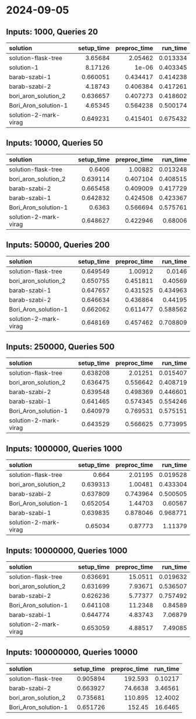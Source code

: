 # 2024-09-05

## Inputs: 1000, Queries 20

| solution              |   setup_time |   preproc_time |   run_time |
|:----------------------|-------------:|---------------:|-----------:|
| solution-flask-tree   |     3.65684  |       2.05462  |   0.013334 |
| solution-1            |     8.17126  |       1e-06    |   0.403345 |
| barab-szabi-1         |     0.660051 |       0.434417 |   0.414238 |
| barab-szabi-2         |     4.18743  |       0.406384 |   0.417261 |
| bori_aron_solution_2  |     0.636657 |       0.407273 |   0.418602 |
| Bori_Aron_solution-1  |     4.65345  |       0.564238 |   0.500174 |
| solution-2-mark-virag |     0.649231 |       0.415401 |   0.675432 |

## Inputs: 10000, Queries 50

| solution              |   setup_time |   preproc_time |   run_time |
|:----------------------|-------------:|---------------:|-----------:|
| solution-flask-tree   |     0.6406   |       1.00882  |   0.013248 |
| bori_aron_solution_2  |     0.639114 |       0.407104 |   0.408515 |
| barab-szabi-2         |     0.665458 |       0.409009 |   0.417729 |
| barab-szabi-1         |     0.642832 |       0.424508 |   0.423367 |
| Bori_Aron_solution-1  |     0.6363   |       0.566694 |   0.575761 |
| solution-2-mark-virag |     0.648627 |       0.422946 |   0.68006  |

## Inputs: 50000, Queries 200

| solution              |   setup_time |   preproc_time |   run_time |
|:----------------------|-------------:|---------------:|-----------:|
| solution-flask-tree   |     0.649549 |       1.00912  |   0.0146   |
| bori_aron_solution_2  |     0.650755 |       0.451811 |   0.40569  |
| barab-szabi-1         |     0.647657 |       0.431525 |   0.434963 |
| barab-szabi-2         |     0.646634 |       0.436864 |   0.44195  |
| Bori_Aron_solution-1  |     0.662062 |       0.611477 |   0.588562 |
| solution-2-mark-virag |     0.648169 |       0.457462 |   0.708809 |

## Inputs: 250000, Queries 500

| solution              |   setup_time |   preproc_time |   run_time |
|:----------------------|-------------:|---------------:|-----------:|
| solution-flask-tree   |     0.638208 |       2.01251  |   0.015407 |
| bori_aron_solution_2  |     0.636475 |       0.556642 |   0.408719 |
| barab-szabi-2         |     0.639548 |       0.498369 |   0.446601 |
| barab-szabi-1         |     0.641465 |       0.574345 |   0.554246 |
| Bori_Aron_solution-1  |     0.640979 |       0.769531 |   0.575151 |
| solution-2-mark-virag |     0.643529 |       0.566625 |   0.773995 |

## Inputs: 1000000, Queries 1000

| solution              |   setup_time |   preproc_time |   run_time |
|:----------------------|-------------:|---------------:|-----------:|
| solution-flask-tree   |     0.664    |       2.01195  |   0.019528 |
| bori_aron_solution_2  |     0.639313 |       1.00481  |   0.433304 |
| barab-szabi-2         |     0.637809 |       0.743964 |   0.500505 |
| Bori_Aron_solution-1  |     0.652054 |       1.44703  |   0.60567  |
| barab-szabi-1         |     0.639835 |       0.878046 |   0.968771 |
| solution-2-mark-virag |     0.65034  |       0.87773  |   1.11379  |

## Inputs: 10000000, Queries 1000

| solution              |   setup_time |   preproc_time |   run_time |
|:----------------------|-------------:|---------------:|-----------:|
| solution-flask-tree   |     0.636691 |       15.0511  |   0.019632 |
| bori_aron_solution_2  |     0.631699 |        7.93671 |   0.536507 |
| barab-szabi-2         |     0.626236 |        5.77377 |   0.757492 |
| Bori_Aron_solution-1  |     0.641108 |       11.2348  |   0.84589  |
| barab-szabi-1         |     0.644774 |        4.83743 |   7.06879  |
| solution-2-mark-virag |     0.653059 |        4.88517 |   7.49085  |

## Inputs: 100000000, Queries 10000

| solution             |   setup_time |   preproc_time |   run_time |
|:---------------------|-------------:|---------------:|-----------:|
| solution-flask-tree  |     0.905894 |       192.593  |    0.10217 |
| barab-szabi-2        |     0.663927 |        74.6638 |    3.46561 |
| bori_aron_solution_2 |     0.735681 |       110.895  |   12.4002  |
| Bori_Aron_solution-1 |     0.651726 |       152.45   |   16.6465  |